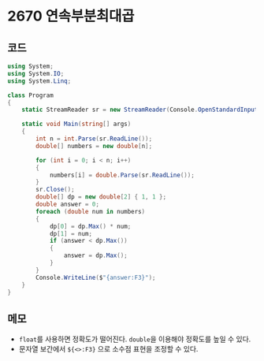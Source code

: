 # 2670 연속부분최대곱

## 코드

```C#
using System;
using System.IO;
using System.Linq;

class Program
{
    static StreamReader sr = new StreamReader(Console.OpenStandardInput());

    static void Main(string[] args)
    {
        int n = int.Parse(sr.ReadLine());
        double[] numbers = new double[n];

        for (int i = 0; i < n; i++)
        {
            numbers[i] = double.Parse(sr.ReadLine());
        }
        sr.Close();
        double[] dp = new double[2] { 1, 1 };
        double answer = 0;
        foreach (double num in numbers)
        {
            dp[0] = dp.Max() * num;
            dp[1] = num;
            if (answer < dp.Max())
            {
                answer = dp.Max();
            }
        }
        Console.WriteLine($"{answer:F3}");
    }
}
```

## 메모

- `float`를 사용하면 정확도가 떨어진다. `double`을 이용해야 정확도를 높일 수 있다.
- 문자열 보간에서 `${<>:F3}` 으로 소수점 표현을 조정할 수 있다.

